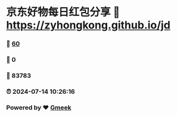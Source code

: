 # 京东好物每日红包分享 :link: https://zyhongkong.github.io/jd 
### :page_facing_up: [60](https://zyhongkong.github.io/jd/tag.html) 
### :speech_balloon: 0 
### :hibiscus: 83783 
### :alarm_clock: 2024-07-14 10:26:16 
### Powered by :heart: [Gmeek](https://github.com/Meekdai/Gmeek)
